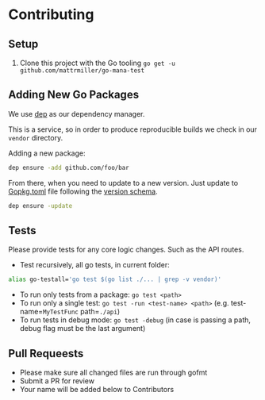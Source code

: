 # Contributing

## Setup
1. Clone this project with the Go tooling
`go get -u github.com/mattrmiller/go-mana-test`

## Adding New Go Packages
We use [dep](https://github.com/golang/dep/) as our dependency manager.

This is a service, so in order to produce reproducible builds we check in our `vendor` directory.

Adding a new package:
```bash
dep ensure -add github.com/foo/bar
```

From there, when you need to update to a new version. Just update to [Gopkg.toml](./Gopkg.toml) file following the [version schema](https://github.com/golang/dep/blob/master/docs/Gopkg.toml.md).
```bash
dep ensure -update
```

## Tests
Please provide tests for any core logic changes. Such as the API routes.

* Test recursively, all go tests, in current folder:
```bash
alias go-testall='go test $(go list ./... | grep -v vendor)'
```
* To run only tests from a package: `go test <path>`
* To run only a single test: `go test -run <test-name> <path>` (e.g. test-name=`MyTestFunc` path=`./api`)
* To run tests in debug mode: `go test -debug` (in case is passing a path, debug flag must be the last argument)

## Pull Requeests
- Please make sure all changed files are run through gofmt
- Submit a PR for review
- Your name will be added below to Contributors
